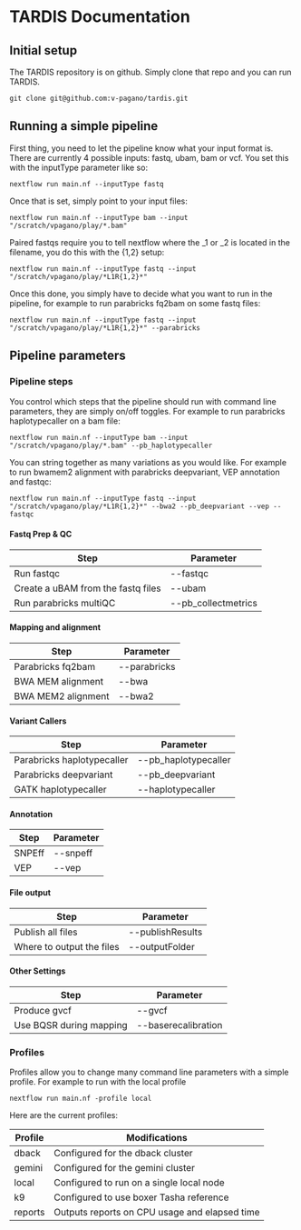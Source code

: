 # TARDIS Documentation

## Initial setup

The TARDIS repository is on github. Simply clone that repo and you can run TARDIS.

    git clone git@github.com:v-pagano/tardis.git

## Running a simple pipeline

First thing, you need to let the pipeline know what your input format is.  There are currently 4 possible inputs: fastq, ubam, bam or vcf.  You set this with the inputType parameter like so:

    nextflow run main.nf --inputType fastq

Once that is set, simply point to your input files:

    nextflow run main.nf --inputType bam --input "/scratch/vpagano/play/*.bam"

Paired fastqs require you to tell nextflow where the _1 or _2 is located in the filename, you do this with the {1,2} setup:

    nextflow run main.nf --inputType fastq --input "/scratch/vpagano/play/*L1R{1,2}*"

Once this done, you simply have to decide what you want to run in the pipeline, for example to run parabricks fq2bam on some fastq files:

    nextflow run main.nf --inputType fastq --input "/scratch/vpagano/play/*L1R{1,2}*" --parabricks

## Pipeline parameters

### Pipeline steps

You control which steps that the pipeline should run with command line parameters, they are simply on/off toggles.  For example to run parabricks haplotypecaller on a bam file:

    nextflow run main.nf --inputType bam --input "/scratch/vpagano/play/*.bam" --pb_haplotypecaller

You can string together as many variations as you would like. For example to run bwamem2 alignment with parabricks deepvariant, VEP annotation and fastqc:

    nextflow run main.nf --inputType fastq --input "/scratch/vpagano/play/*L1R{1,2}*" --bwa2 --pb_deepvariant --vep --fastqc

#### Fastq Prep & QC

| Step                               | Parameter           |
|------------------------------------|---------------------|
| Run fastqc                         | --fastqc            |
| Create a uBAM from the fastq files | --ubam              |
| Run parabricks multiQC             | --pb_collectmetrics |

#### Mapping and alignment

| Step               | Parameter    |
|--------------------|--------------|
| Parabricks fq2bam  | --parabricks |
| BWA MEM alignment  | --bwa        |
| BWA MEM2 alignment | --bwa2       |

#### Variant Callers

| Step                       | Parameter            |
|----------------------------|----------------------|
| Parabricks haplotypecaller | --pb_haplotypecaller |
| Parabricks deepvariant     | --pb_deepvariant     |
| GATK haplotypecaller       | --haplotypecaller    |

#### Annotation

| Step   | Parameter |
|--------|-----------|
| SNPEff | --snpeff  |
| VEP    | --vep     |

#### File output

| Step                         | Parameter         |
|------------------------------|-------------------|
| Publish all files            | --publishResults  |
| Where to output the files    | --outputFolder    |

#### Other Settings

| Step                    | Parameter           |
|-------------------------|---------------------|
| Produce gvcf            | --gvcf              |
| Use BQSR during mapping | --baserecalibration |

### Profiles

Profiles allow you to change many command line parameters with a simple profile. For example to run with the local profile

    nextflow run main.nf -profile local

Here are the current profiles:

| Profile | Modifications                                 |
|---------|-----------------------------------------------|
| dback   | Configured for the dback cluster              |
| gemini  | Configured for the gemini cluster             |
| local   | Configured to run on a single local node      |
| k9      | Configured to use boxer Tasha reference       |
| reports | Outputs reports on CPU usage and elapsed time |
